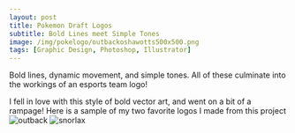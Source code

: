 ```yaml
---
layout: post
title: Pokemon Draft Logos
subtitle: Bold Lines meet Simple Tones
image: /img/pokelogo/outbackoshawotts500x500.png
tags: [Graphic Design, Photoshop, Illustrator]
---
```

Bold lines, dynamic movement, and simple tones. All of these culminate into the workings of an esports team logo!

I fell in love with this style of bold vector art, and went on a bit of a rampage!
Here is a sample of my two favorite logos I made from this project![outback](https://i.imgur.com/4ARLwOK.png)
![snorlax](https://i.imgur.com/L084Ytk.png)
